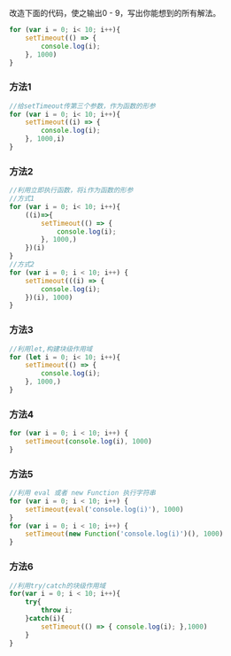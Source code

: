 改造下面的代码，使之输出0 - 9，写出你能想到的所有解法。
```javascript
for (var i = 0; i< 10; i++){
    setTimeout(() => {
        console.log(i);
    }, 1000)
}
```
### 方法1
```javascript
//给setTimeout传第三个参数，作为函数的形参
for (var i = 0; i< 10; i++){
    setTimeout((i) => {
        console.log(i);
    }, 1000,i)
}
````
### 方法2
```javascript
//利用立即执行函数，将i作为函数的形参
//方式1
for (var i = 0; i< 10; i++){
    ((i)=>{
        setTimeout(() => {
            console.log(i);
        }, 1000,)
    })(i)
}
//方式2
for (var i = 0; i < 10; i++) {
    setTimeout(((i) => {
        console.log(i);
    })(i), 1000)
}
```
### 方法3
```javascript
//利用let,构建块级作用域
for (let i = 0; i< 10; i++){
    setTimeout(() => {
        console.log(i);
    }, 1000,)
}
```
### 方法4
```javascript
for (var i = 0; i < 10; i++) {
    setTimeout(console.log(i), 1000)
}
```
### 方法5
```javascript
//利用 eval 或者 new Function 执行字符串
for (var i = 0; i < 10; i++) {
    setTimeout(eval('console.log(i)'), 1000)
}
for (var i = 0; i < 10; i++) {
    setTimeout(new Function('console.log(i)')(), 1000)
}
```
### 方法6
```javascript
//利用try/catch的块级作用域
for(var i = 0; i < 10; i++){ 
    try{
        throw i;
    }catch(i){
        setTimeout(() => { console.log(i); },1000)    
    }
}    
```
<Valine></Valine>